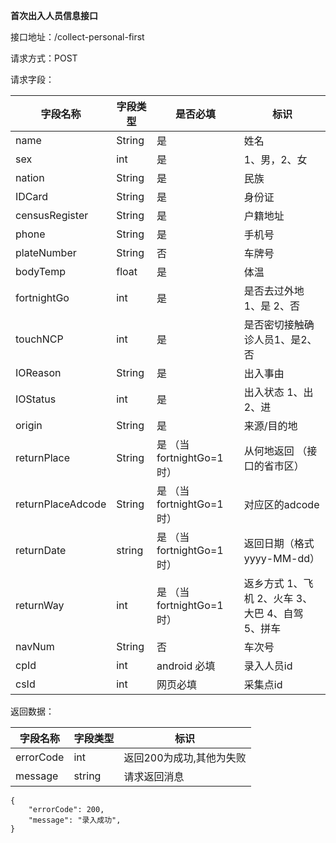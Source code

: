 **首次出入人员信息接口**

接口地址：/collect-personal-first

请求方式：POST

请求字段：

| 字段名称          | 字段类型 | 是否必填                    | 标识                                             |
| ----------------- | -------- | --------------------------- | ------------------------------------------------ |
| name              | String   | 是                          | 姓名                                             |
| sex               | int      | 是                          | 1、男，2、女                                     |
| nation            | String   | 是                          | 民族                                             |
| IDCard            | String   | 是                          | 身份证                                           |
| censusRegister    | String   | 是                          | 户籍地址                                         |
| phone             | String   | 是                          | 手机号                                           |
| plateNumber       | String   | 否                          | 车牌号                                           |
| bodyTemp          | float    | 是                          | 体温                                             |
| fortnightGo       | int      | 是                          | 是否去过外地1、是 2、否                          |
| touchNCP          | int      | 是                          | 是否密切接触确诊人员1、是2、否                   |
| IOReason          | String   | 是                          | 出入事由                                         |
| IOStatus          | int      | 是                          | 出入状态 1、出 2、进                             |
| origin            | String   | 是                          | 来源/目的地                                      |
| returnPlace       | String   | 是 （当fortnightGo=1时）    | 从何地返回 （接口的省市区）                      |
| returnPlaceAdcode | String   | 是 （当fortnightGo=1时）    | 对应区的adcode                                   |
| returnDate        | string   | 是    （当fortnightGo=1时） | 返回日期（格式yyyy-MM-dd）                       |
| returnWay         | int      | 是    （当fortnightGo=1时） | 返乡方式 1、飞机 2、火车 3、大巴 4、自驾 5、拼车 |
| navNum            | String   | 否                          | 车次号                                           |
| cpId              | int      | android 必填                | 录入人员id                                       |
| csId              | int      | 网页必填                    | 采集点id                                         |


返回数据：

| 字段名称  | 字段类型 | 标识                     |
| --------- | -------- | ------------------------ |
| errorCode | int      | 返回200为成功,其他为失败 |
| message   | string   | 请求返回消息             |
````
{
    "errorCode": 200,
    "message": "录入成功",
}
````